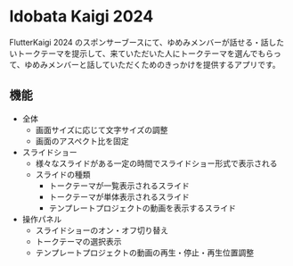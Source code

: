 # Idobata Kaigi 2024

FlutterKaigi 2024 のスポンサーブースにて、ゆめみメンバーが話せる・話したいトークテーマを提示して、来ていただいた人にトークテーマを選んでもらって、ゆめみメンバーと話していただくためのきっかけを提供するアプリです。

## 機能

- 全体
  - 画面サイズに応じて文字サイズの調整
  - 画面のアスペクト比を固定
- スライドショー
  - 様々なスライドがある一定の時間でスライドショー形式で表示される
  - スライドの種類
    - トークテーマが一覧表示されるスライド
    - トークテーマが単体表示されるスライド
    - テンプレートプロジェクトの動画を表示するスライド
- 操作パネル
  - スライドショーのオン・オフ切り替え
  - トークテーマの選択表示
  - テンプレートプロジェクトの動画の再生・停止・再生位置調整
